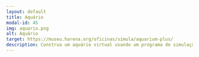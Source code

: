 ```yaml
---
layout: default
title: Aquário
modal-id: 45
img: aquario.png
alt: Aquário
target: https://museu.harena.org/oficinas/simula/aquarium-plus/
description: Construa um aquário virtual usando um programa de simulação e explore conceitos de cadeia alimentar, ecossistema e equilíbrio da vida.
---
```


